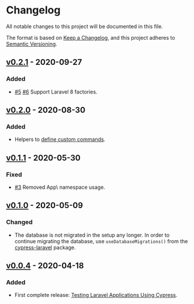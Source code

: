 # Changelog
All notable changes to this project will be documented in this file.

The format is based on [Keep a Changelog](https://keepachangelog.com/en/1.0.0/), and this project adheres to [Semantic Versioning](https://semver.org/spec/v2.0.0.html).

## [v0.2.1](https://github.com/NoelDeMartin/laravel-cypress/releases/tag/v0.2.1) - 2020-09-27

### Added

- [#5](https://github.com/NoelDeMartin/laravel-cypress/issues/5) [#6](https://github.com/NoelDeMartin/laravel-cypress/issues/6) Support Laravel 8 factories.

## [v0.2.0](https://github.com/NoelDeMartin/laravel-cypress/releases/tag/v0.2.0) - 2020-08-30

### Added

- Helpers to [define custom commands](https://github.com/NoelDeMartin/cypress-laravel/tree/v0.2.0#define-your-own-commands).

## [v0.1.1](https://github.com/NoelDeMartin/laravel-cypress/releases/tag/v0.1.1) - 2020-05-30

### Fixed

- [#3](https://github.com/NoelDeMartin/laravel-cypress/issues/3) Removed App\ namespace usage.

## [v0.1.0](https://github.com/NoelDeMartin/laravel-cypress/releases/tag/v0.1.0) - 2020-05-09

### Changed

- The database is not migrated in the setup any longer. In order to continue migrating the database, use `useDatabaseMigrations()` from the [cypress-laravel](https://github.com/NoelDeMartin/cypress-laravel) package.

## [v0.0.4](https://github.com/NoelDeMartin/laravel-cypress/releases/tag/v0.0.4) - 2020-04-18

### Added

- First complete release: [Testing Laravel Applications Using Cypress](https://noeldemartin.com/blog/testing-laravel-applications-using-cypress).
